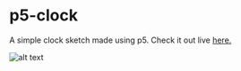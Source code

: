 # p5-clock
A simple clock sketch made using p5.
Check it out live [here.](https://kiraleos.github.io/p5-clock/)

![alt text](https://i.imgur.com/t0uYFTi.png)
